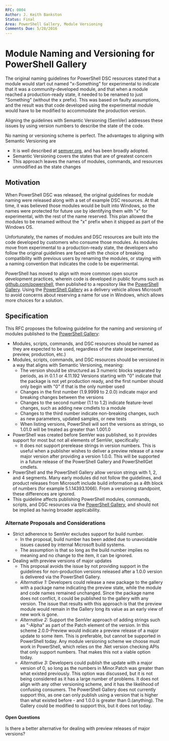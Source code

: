 ```yaml
---
RFC: 0004
Author: J. Keith Bankston
Status: Final
Area: PowerShell Gallery, Module Versioning
Comments Due: 5/28/2016
---
```


# Module Naming and Versioning for PowerShell Gallery

The original naming guidelines for PowerShell DSC resources stated that a module would start out named "x-Something" for experimental to indicate that it was a community-developed module, and that when a module reached a production-ready state, it needed to be renamed to just "Something" (without the x prefix). This was based on faulty assumptions, and the result was that code developed using the experimental module would have to be modified to accommodate the production version.

Aligning the guidelines with Semantic Versioning (SemVer) addresses these issues by using version numbers to describe the state of the code. 

No naming or versioning scheme is perfect. The advantages to aligning with Semantic Versioning are 

* It is well described at [semver.org](http://www.semver.org), and has been broadly adopted. 
* Semantic Versioning covers the states that are of greatest concern
* This approach leaves the names of modules, commands, and resources unmodified as the state changes

## Motivation

When PowerShell DSC was released, the original guidelines for module naming were released along with a set of example DSC resources. At that time, it was believed those modules would be built into Windows, so the names were protected for future use by identifying them with "x" for experimental, with the rest of the name reserved. This plan allowed the modules to be renamed without the "x" prefix when it shipped as part of the Windows OS. 

Unfortunately, the names of modules and DSC resources are built into the code developed by customers who consume those modules. As modules move from experimental to a production-ready state, the developers who follow the original guidelines are faced with the choice of breaking compatibility with previous users by renaming the modules, or staying with a naming convention that indicates the code to be experimental. 

PowerShell has moved to align with more common open source development practices, wherein code is developed in public forums such as [github.com/powershell](https://github.com/powershell), then published to a repository like the [PowerShell Gallery](https://powershellgallery.com). Using  the [PowerShell Gallery](https://powershellgallery.com) as a delivery vehicle allows Microsoft to avoid concerns about reserving a name for use in Windows, which allows more choices for a solution.

## Specification

This RFC proposes the following guideline for the naming and versioning of modules published to the [PowerShell Gallery](https://powershellgallery.com):

* Modules, scripts, commands, and DSC resources should be named as they are expected to be used, regardless of the state (experimental, preview, production, etc.)
* Modules, scripts, commands, and DSC resources should be versioned in a way that aligns with Semantic Versioning, meaning:
  * The version should be structured as 3 numeric blocks separated by periods, as in 0.1.1 or 4.11.192
  Versions starting with "0" indicate that the package is not yet production ready, and the first number should only begin
  with "0" if that is the only number used
  * Changes in the first number (1.9.9999 to 2.0.0) indicate major and breaking changes between the versions
  * Changes to the second number (1.1 to 1.2) indicate feature-level changes, such as adding new cmdlets to a module
  * Changes to the third number indicate non-breaking changes, such as new parameters, updated samples, or new tests
  * When listing versions, PowerShell will sort the versions as strings, so 1.01.0 will be treated as greater than 1.001.0
* PowerShell was created before SemVer was published, so it provides support for most but not all elements of SemVer, specifically:
  * It does not support prerelease strings in version numbers. This is useful when a publisher wishes to deliver a preview
    release of a new major version after providing a version 1.0.0. This will be supported in a future release of the PowerShell Gallery
    and PowerShellGet cmdlets.
* PowerShell and the PowerShell Gallery allow version strings with 1, 2, and 4 segments. Many early modules did not follow the
  guidelines, and product releases from Microsoft include build information as a 4th block of numbers (for example 5.1.14393.1066). From
  a versioning standpoint, these differences are ignored.
* This guideline affects publishing PowerShell modules, commands, scripts, and DSC resources via the [PowerShell Gallery](https://powershellgallery.com), and should not be implied as having broader applicability. 

### Alternate Proposals and Considerations
* Strict adherence to SemVer excludes support for build number. 
  * In the proposal, build number has been added due to unavoidable issues caused by internal Microsoft build systems. 
  * The assumption is that so long as the build number implies no meaning and no change to the item, it can be ignored.
* Dealing with preview versions of major updates
  * This proposal avoids the issue by not providing support in the guidelines for non-production versions released after a 1.0.0 version is delivered via the PowerShell Gallery. 
  * *Alternative 1:* Developers could release a new package to the gallery with a package name indicating the preview state, while the module and code names remained unchanged. Since the package name does not conflict, it could be published to the gallery with any version. The issue that results with this approach is that the preview module would remain in the Gallery long its value as an early view of new work is gone. 
  * *Alternative 2:* Support the SemVer approach of adding strings such as "-Alpha" as part of the Patch element of the version. In this scheme 2.0.0-Preview would indicate a preview release of a major update to some item. This is preferable, but cannot be supported in PowerShell today. Any module versioning scheme we choose must work in PowerShell, which relies on the .Net version checking APIs that only support numbers. That makes this not a viable option today. 
  * *Alternative 3:* Developers could publish the update with a major version of 0, so long as the numbers in Minor.Patch was greater than what existed previously. This option was discussed, but it is not being considered as it has a large number of problems. It does not align with any other versioning scheme, and it has the likelihood of confusing consumers. The PowerShell Gallery does not currently support this, as one can only publish using a version that is higher than what existed before - and 1.0.0 is greater than 0.(anything). The Gallery could be modified to support this, but it does not today. 

#### Open Questions
Is there a better alternative for dealing with preview releases of major versions? 
